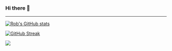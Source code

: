 ### Hi there 👋

---------------------------------------------------------------------------------------------------------------------------------------------------------------------------------



[![Rob's GitHub stats](https://github-readme-stats.vercel.app/api?username=rwetzeler&count_private=true&show_icons=true&theme=dark)](https://github.com/anuraghazra/github-readme-stats)

[![GitHub Streak](https://github-readme-streak-stats.herokuapp.com/?user=rwetzeler&count_private=true&show_icons=truetheme=dark&count_private=true)](https://git.io/streak-stats)

![](https://komarev.com/ghpvc/?username=rwetzeler&color=lightgrey)

<!--
**rwetzeler/rwetzeler** is a ✨ _special_ ✨ repository because its `README.md` (this file) appears on your GitHub profile.

Here are some ideas to get you started:

- 🔭 I’m currently working on ...
- 🌱 I’m currently learning ...
- 👯 I’m looking to collaborate on ...
- 🤔 I’m looking for help with ...
- 💬 Ask me about ...
- 📫 How to reach me: ...
- 😄 Pronouns: ...
- ⚡ Fun fact: ...
-->
